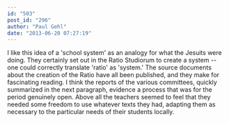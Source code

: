 ```yaml
---
id: "503"
post_id: "296"
author: "Paul Gehl"
date: "2013-06-20 07:27:19"
---
```

I like this idea of a 'school system' as an analogy for what the Jesuits were doing. They certainly set out in the Ratio Studiorum to create a system --one could correctly translate 'ratio' as 'system.' The source documents about the creation of the Ratio have all been published, and they make for fascinating reading. I think the reports of the various committees, quickly summarized in the next paragraph, evidence a process that was for the period genuinely open. Above all the teachers seemed to feel that they needed some freedom to use whatever texts they had, adapting them as necessary to the particular needs of their students locally.
